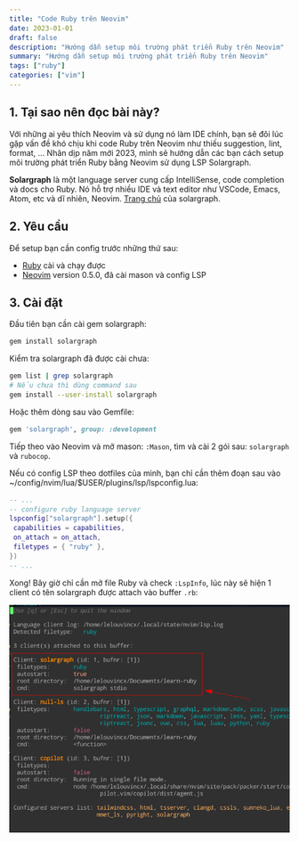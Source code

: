 ```yaml
---
title: "Code Ruby trên Neovim"
date: 2023-01-01
draft: false
description: "Hướng dẫn setup môi trường phát triển Ruby trên Neovim"
summary: "Hướng dẫn setup môi trường phát triển Ruby trên Neovim"
tags: ["ruby"]
categories: ["vim"]
---
```


## 1. Tại sao nên đọc bài này?

Với những ai yêu thích Neovim và sử dụng nó làm IDE chính, bạn sẽ đôi lúc gặp vấn đề khó chịu khi code Ruby trên Neovim như thiếu suggestion, lint, format, ...
Nhân dịp năm mới 2023, mình sẽ hướng dẫn các bạn cách setup môi trường phát triển Ruby bằng Neovim sử dụng LSP Solargraph.

**Solargraph** là một language server cung cấp IntelliSense, code completion và docs cho Ruby.
Nó hỗ trợ nhiều IDE và text editor như VSCode, Emacs, Atom, etc và dĩ nhiên, Neovim.
[Trang chủ](https://solargraph.org/) của solargraph.

## 2. Yêu cầu

Để setup bạn cần config trước những thứ sau:

- [Ruby](https://www.ruby-lang.org/en/) cài và chạy được
- [Neovim](https://www.ruby-lang.org/en/) version 0.5.0, đã cài mason và config LSP

## 3. Cài đặt

Đầu tiên bạn cần cài gem solargraph:

```bash
gem install solargraph
```

Kiểm tra solargraph đã được cài chưa:

```bash
gem list | grep solargraph
# Nếu chưa thì dùng command sau
gem install --user-install solargraph
```

Hoặc thêm dòng sau vào Gemfile:

```ruby
gem 'solargraph', group: :development
```

Tiếp theo vào Neovim và mở mason: `:Mason`, tìm và cài 2 gói sau: `solargraph` và `rubocop`.

Nếu có config LSP theo dotfiles của mình, bạn chỉ cần thêm đoạn sau vào ~/config/nvim/lua/$USER/plugins/lsp/lspconfig.lua:

```lua
-- ...
-- configure ruby language server
lspconfig["solargraph"].setup({
 capabilities = capabilities,
 on_attach = on_attach,
 filetypes = { "ruby" },
})
-- ...
```

Xong! Bây giờ chỉ cần mở file Ruby và check `:LspInfo`, lúc này sẽ hiện 1 client có tên solargraph được attach vào buffer `.rb`:

![](./attached.png)
